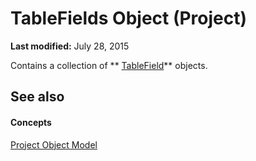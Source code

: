 
# TableFields Object (Project)

 **Last modified:** July 28, 2015

Contains a collection of  ** [TableField](7f749404-0723-7a17-b83f-f43725c45fc5.md)** objects.

## See also


#### Concepts


 [Project Object Model](900b167b-88ec-ea88-15b7-27bb90c22ac6.md)
